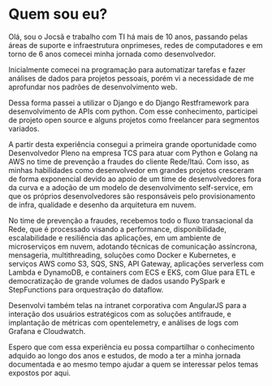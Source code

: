 # Quem sou eu?
Olá, sou o Jocsã e trabalho com TI há mais de 10 anos, passando pelas
áreas de suporte e infraestrutura onprimeses, redes de computadores e em
torno de 6 anos comecei minha jornada como desenvolvedor. 

Inicialmente comecei na programação para automatizar tarefas e fazer
análises de dados para projetos pessoais, porém vi a necessidade de me
aprofundar nos padrões de desenvolvimento web. 

Dessa forma passei a utilizar o Django e do Django Restframework para desenvolvimento de APIs
com python. Com esse conhecimento, participei de projeto open source e
alguns projetos como freelancer para segmentos variados.

A partir desta experiência consegui a primeira grande oportunidade como
Desenvolvedor Pleno na empresa TCS para atuar com Python e Golang na AWS
no time de prevenção a fraudes do cliente Rede/Itaú. Com isso, as minhas
habilidades como desenvolvedor em grandes projetos cresceram de forma
exponencial devido ao apoio de um time de desenvolvedores fora da curva e a adoção de um modelo de desenvolvimento self-service, em que os próprios desenvolvedores são responsáveis pelo provisionamento de infra,
qualidade e desenho da arquitetura em nuvem. 

No time de prevenção a fraudes, recebemos todo o fluxo transacional da
Rede, que é processado visando a performance, disponibilidade,
escalabilidade e resiliência das aplicações, em um ambiente de
microserviços em nuvem, adotando técnicas de comunicação assíncrona, mensageria,
multithreading, soluções como Docker e Kubernetes, e serviços AWS como
S3, SQS, SNS, API Gateway, aplicações serverless com Lambda e DynamoDB,
e containers com ECS e EKS, com Glue para ETL e democratização de grande volumes de dados usando PySpark e StepFunctions para orquestração do dataflow.

Desenvolvi também telas na intranet corporativa com AngularJS para a
interação dos usuários estratégicos com as soluções antifraude, e
implantação de métricas com opentelemetry, e análises de logs com
Grafana e Cloudwatch.

Espero que com essa experiência eu possa compartilhar o conhecimento adquido ao longo dos anos e estudos, de modo a ter a minha jornada documentada e ao mesmo tempo ajudar a quem se interessar pelos temas expostos por aqui. 
